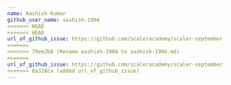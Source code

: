 ```yaml
---
name: Aashish Kumar
github_user_name: aashish-1904
<<<<<<< HEAD
<<<<<<< HEAD
url_of_github_issue: https://github.com/scaleracademy/scaler-september-open-source-challenge/issues/91
=======
>>>>>>> 79ee2b8 (Rename aashish-1904 to aashish-1904.md)
=======
url_of_github_issue: https://github.com/scaleracademy/scaler-september-open-source-challenge/issues/91
>>>>>>> 8a328ca (added url_of_github_issue)
---
```

